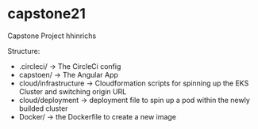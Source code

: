 # capstone21
Capstone Project hhinrichs

Structure:
* .circleci/ → The CircleCi config
* capstoen/ → The Angular App
* cloud/infrastructure → Cloudformation scripts for spinning up the EKS Cluster and switching origin URL
* cloud/deployment  → deployment file to spin up a pod within the newly builded cluster
* Docker/ → the Dockerfile to create a new image 
